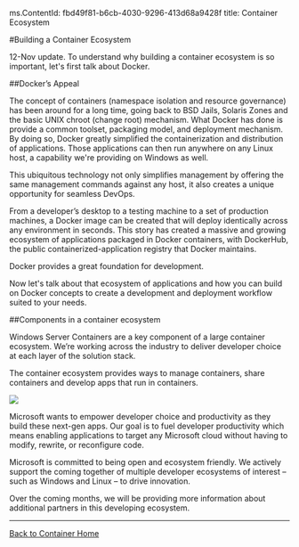 ms.ContentId: fbd49f81-b6cb-4030-9296-413d68a9428f
title: Container Ecosystem

#Building a Container Ecosystem

12-Nov update. To understand why building a container ecosystem is so important, let's first talk about Docker.

##Docker’s Appeal

The concept of containers (namespace isolation and resource governance) has been around for a long time, going back to BSD Jails, Solaris Zones and the basic UNIX chroot (change root) mechanism. What Docker has done is provide a common toolset, packaging model, and deployment mechanism. By doing so, Docker greatly simplified the containerization and distribution of applications. Those applications can then run anywhere on any Linux host, a capability we're providing on Windows as well.

This ubiquitous technology not only simplifies management by offering the same management commands against any host, it also creates a unique opportunity for seamless DevOps.

From a developer’s desktop to a testing machine to a set of production machines, a Docker image can be created that will deploy identically across any environment in seconds. This story has created a massive and growing ecosystem of applications packaged in Docker containers, with DockerHub, the public containerized-application registry that Docker maintains.

Docker provides a great foundation for development.

Now let's talk about that ecosystem of applications and how you can build on Docker concepts to create a development and deployment workflow suited to your needs.


##Components in a container ecosystem

Windows Server Containers are a key component of a large container ecosystem. We’re working across the industry to deliver developer choice at each layer of the solution stack.

The container ecosystem provides ways to manage containers, share containers and develop apps that run in containers.

![](media/containerEcosystem.png)


Microsoft wants to empower developer choice and productivity as they build these next-gen apps. Our goal is to fuel developer productivity which means enabling applications to target any Microsoft cloud without having to modify, rewrite, or reconfigure code.

Microsoft is committed to being open and ecosystem friendly. We actively support the coming together of multiple developer ecosystems of interest – such as Windows and Linux – to drive innovation.

Over the coming months, we will be providing more information about additional partners in this developing ecosystem.

-------------------

[Back to Container Home](../containers_welcome.md)





